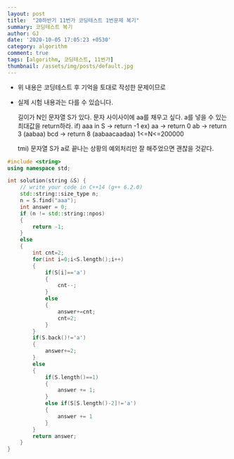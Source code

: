 ```yaml
---
layout: post
title:  "20하반기 11번가 코딩테스트 1번문제 복기"
summary: 코딩테스트 복기
author: GJ
date: '2020-10-05 17:05:23 +0530'
category: algorithm
comment: true
tags: [algorithm, 코딩테스트, 11번가]
thumbnail: /assets/img/posts/default.jpg
---
```


* 위 내용은 코딩테스트 후 기억을 토대로 작성한 문제이므로
* 실제 시험 내용과는 다를 수 있습니다.

    길이가 N인 문자열 S가 있다.
    문자 사이사이에 aa를 채우고 싶다. a를 넣을 수 있는 최대값을 return하라.
    if) aaa in S -> return -1
    ex) aa -> return 0
        ab -> return 3 (aabaa)
        bcd -> return 8 (aabaacaadaa)
    1<=N<=200000

    tmi) 문자열 S가 a로 끝나는 상황의 예외처리만 잘 해주었으면 괜찮을 것같다.

```cpp
#include <string>
using namespace std;

int solution(string &S) {
    // write your code in C++14 (g++ 6.2.0)
    std::string::size_type n;
    n = S.find("aaa");
    int answer = 0;
    if (n != std::string::npos) 
    {
        return -1;
    }
    else
    {
        int cnt=2;
        for(int i=0;i<S.length();i++)
        {
            if(S[i]=='a')
            {
                cnt--;
            }
            else
            {
                answer+=cnt;
                cnt=2;
            }
        }
        if(S.back()!='a')
        {
            answer+=2;
        }
        else 
        {
            if(S.length()==1)
            {
                answer += 1;
            }
            else if(S[S.length()-2]!='a')
            {
                answer += 1
            }
        }
        return answer;
    }
}
```

